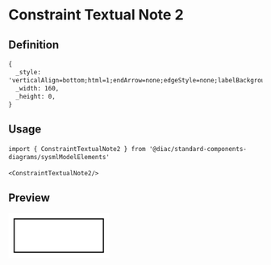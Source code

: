 # Constraint Textual Note 2

## Definition

```
{
  _style: 'verticalAlign=bottom;html=1;endArrow=none;edgeStyle=none;labelBackgroundColor=none;fontSize=10;strokeWidth=2;',
  _width: 160,
  _height: 0,
}
```

## Usage

```
import { ConstraintTextualNote2 } from '@diac/standard-components-diagrams/sysmlModelElements'

<ConstraintTextualNote2/>
```

## Preview

<img src="./constraint-textual-note-2.png" width="200"/>
